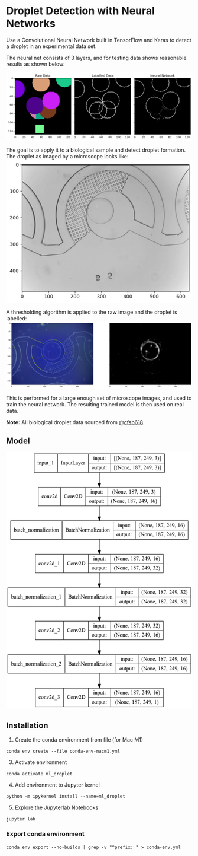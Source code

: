 # Droplet Detection with Neural Networks

Use a Convolutional Neural Network built in TensorFlow and Keras to detect a droplet in an experimental data set.

The neural net consists of 3 layers, and for testing data shows reasonable results as shown below:

![neural_net_results](results/test_data_result.png)

The goal is to apply it to a biological sample and detect droplet formation. The droplet as imaged by a microscope 
looks like:
![raw_droplet](results/real_data_raw.png)

A thresholding algorithm is applied to the raw image and the droplet is labelled:
![processed_droplet](results/real_data_result.jpg)

This is performed for a large enough set of microscope images, and used to train the neural network. 
The resulting trained model is then used on real data.

**Note:** All biological droplet data sourced from [@cfsb618](https://github.com/cfsb618)

## Model
![keras_model](results/model.png)

## Installation
1. Create the conda environment from file (for Mac M1)
```shell
conda env create --file conda-env-macm1.yml
```
3. Activate environment 
```shell
conda activate ml_droplet
```
4. Add environment to Jupyter kernel 
```shell
python -m ipykernel install --name=ml_droplet
```
5. Explore the Jupyterlab Notebooks
```shell
jupyter lab
```


### Export conda environment
```shell
conda env export --no-builds | grep -v "^prefix: " > conda-env.yml
```
